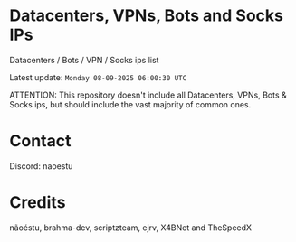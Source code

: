 # Datacenters, VPNs, Bots and Socks IPs
 
Datacenters / Bots / VPN / Socks ips list

Latest update: `Monday 08-09-2025 06:00:30 UTC` 

ATTENTION: This repository doesn't include all Datacenters, VPNs, Bots & Socks ips, 
but should include the vast majority of common ones.

# Contact
Discord: naoestu

# Credits
nãoéstu, brahma-dev, scriptzteam, ejrv, X4BNet and TheSpeedX
